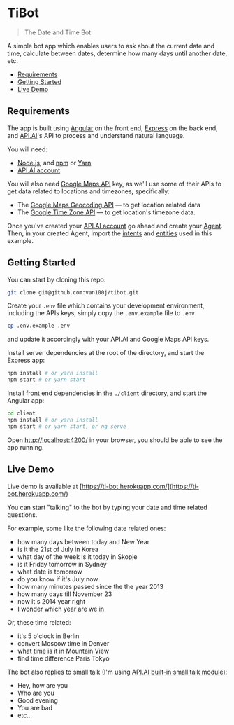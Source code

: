# TiBot
> The Date and Time Bot

A simple bot app which enables users to ask about the current date and time, calculate between dates, determine how many days until another date, etc.

* [Requirements](#requirements)
* [Getting Started](#getting-started)
* [Live Demo](#live-demo)

## Requirements

The app is built using [Angular](https://angular.io/) on the front end, [Express](https://expressjs.com/) on the back end, and [API.AI](https://api.ai/)'s API to process and understand natural language.

You will need:
- [Node.js](https://nodejs.org/en/), and [npm](https://docs.npmjs.com/getting-started/installing-node) or [Yarn](https://yarnpkg.com/en/)
- [API.AI account](https://console.api.ai/api-client/#/login)

You will also need [Google Maps API](https://developers.google.com/maps/get-started/) key, as we'll use some of their APIs to get data related to locations and timezones, specifically:
- The [Google Maps Geocoding API](https://developers.google.com/maps/documentation/geocoding/start) — to get location related data
- The [Google Time Zone API](https://developers.google.com/maps/documentation/timezone/intro) — to get location's timezone data.

Once you've created your [API.AI account](https://console.api.ai/api-client/#/login) go ahead and create your [Agent](https://api.ai/docs/agents). Then, in your created Agent, import the [intents](./data/intents) and [entities](./data/entities) used in this example.

## Getting Started

You can start by cloning this repo:

```bash
git clone git@github.com:van100j/tibot.git
```

Create your `.env` file which contains your development environment, including the APIs keys, simply copy the `.env.example` file to `.env`
```bash
cp .env.example .env
```
and update it accordingly with your API.AI and Google Maps API keys.

Install server dependencies at the root of the directory, and start the Express app:
```bash
npm install # or yarn install
npm start # or yarn start
```

Install front end dependencies in the `./client` directory, and start the Angular app:
```bash
cd client
npm install # or yarn install
npm start # or yarn start, or ng serve
```

Open [http://localhost:4200/](http://localhost:4200/) in your browser, you should be able to see the app running.

## Live Demo

Live demo is available at [https://ti-bot.herokuapp.com/](https://ti-bot.herokuapp.com/)

You can start "talking" to the bot by typing your date and time related questions.

For example, some like the following date related ones:
* how many days between today and New Year
* is it the 21st of July in Korea
* what day of the week is it today in Skopje
* is it Friday tomorrow in Sydney
* what date is tomorrow
* do you know if it's July now
* how many minutes passed since the the year 2013
* how many days till November 23
* now it's 2014 year right
* I wonder which year are we in

Or, these time related:
* it's 5 o'clock in Berlin
* convert Moscow time in Denver
* what time is it in Mountain View
* find time difference Paris Tokyo

The bot also replies to small talk (I'm using [API.AI built-in small talk module](https://api.ai/docs/reference/small-talk)):
* Hey, how are you
* Who are you
* Good evening
* You are bad
* etc...
